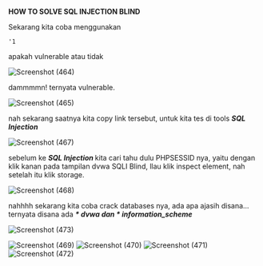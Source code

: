 <b> HOW TO SOLVE SQL INJECTION BLIND </b>


Sekarang kita coba menggunakan  
```
'1
```
 apakah vulnerable atau tidak
 
![Screenshot (464)](https://user-images.githubusercontent.com/118157585/216914220-44732cad-9ef5-48d2-a694-daf675c2651d.png)

dammmmn! ternyata vulnerable.

![Screenshot (465)](https://user-images.githubusercontent.com/118157585/216914282-690c2d67-87af-4de8-a98a-a38e345627c6.png)

nah sekarang saatnya kita copy link tersebut, untuk kita tes di tools <b><i> SQL Injection </i></b>

![Screenshot (467)](https://user-images.githubusercontent.com/118157585/216914420-1432de38-8c99-4103-b26b-ed528f4114c2.png)

sebelum ke <b><i> SQL Injection </i></b> kita cari tahu dulu PHPSESSID nya, yaitu dengan klik kanan pada tampilan dvwa SQLI Blind, llau klik inspect element, nah setelah itu klik storage.

![Screenshot (468)](https://user-images.githubusercontent.com/118157585/216914472-d1365172-f36a-4f67-b3fd-b78ce72bccf4.png)

nahhhh sekarang kita coba crack databases nya, ada apa ajasih disana...
ternyata disana ada <b><i> * dvwa dan * information_scheme </i></b>

![Screenshot (473)](https://user-images.githubusercontent.com/118157585/216918953-f94e854d-a85d-4602-b0b2-c8c0d89ba805.png)

![Screenshot (469)](https://user-images.githubusercontent.com/118157585/216914534-a11d21ed-488b-4cc2-964c-80d04f2316c6.png)
![Screenshot (470)](https://user-images.githubusercontent.com/118157585/216914627-66c0f0cc-8238-4fb1-9e14-3a5366b64288.png)
![Screenshot (471)](https://user-images.githubusercontent.com/118157585/216914738-07273ce5-2666-4607-89a5-e8390b9aa9c0.png)
![Screenshot (472)](https://user-images.githubusercontent.com/118157585/216914855-fea2c425-2fe1-4fad-8929-a3d3e1584747.png)
